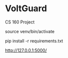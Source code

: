 # VoltGuard
CS 160 Project

source venv/bin/activate

pip install -r requirements.txt

http://127.0.0.1:5000/
